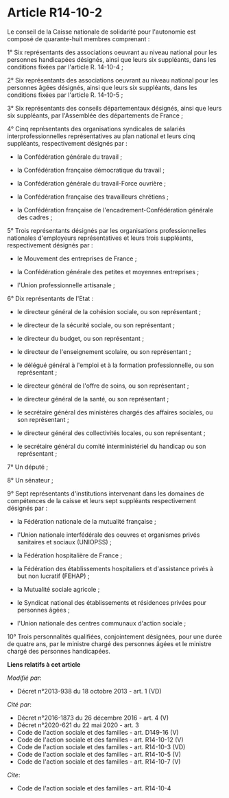 # Article R14-10-2

Le conseil de la Caisse nationale de solidarité pour l'autonomie est composé de quarante-huit membres comprenant : 

1° Six représentants des associations oeuvrant au niveau national pour les personnes handicapées désignés, ainsi que leurs
six suppléants, dans les conditions fixées par l'article R. 14-10-4 ; 

2° Six représentants des associations oeuvrant au niveau national pour les personnes âgées désignés, ainsi que leurs six
suppléants, dans les conditions fixées par l'article R. 14-10-5 ; 

3° Six représentants des conseils départementaux désignés, ainsi que leurs six suppléants, par l'Assemblée des départements
de France ; 

4° Cinq représentants des organisations syndicales de salariés interprofessionnelles représentatives au plan national et
leurs cinq suppléants, respectivement désignés par :

- la Confédération générale du travail ;

- la Confédération française démocratique du travail ;

- la Confédération générale du travail-Force ouvrière ;

- la Confédération française des travailleurs chrétiens ;

- la Confédération française de l'encadrement-Confédération générale des cadres ; 

5° Trois représentants désignés par les organisations professionnelles nationales d'employeurs représentatives et leurs trois
suppléants, respectivement désignés par :

- le Mouvement des entreprises de France ;

- la Confédération générale des petites et moyennes entreprises ;

- l'Union professionnelle artisanale ; 

6° Dix représentants de l'Etat :

- le directeur général de la cohésion sociale, ou son représentant ;

- le directeur de la sécurité sociale, ou son représentant ;

- le directeur du budget, ou son représentant ;

- le directeur de l'enseignement scolaire, ou son représentant ;

- le délégué général à l'emploi et à la formation professionnelle, ou son représentant ;

- le directeur général de l'offre de soins, ou son représentant ;

- le directeur général de la santé, ou son représentant ;

- le secrétaire général des ministères chargés des affaires sociales, ou son représentant ;

- le directeur général des collectivités locales, ou son représentant ;

- le secrétaire général du comité interministériel du handicap ou son représentant ; 

7° Un député ; 

8° Un sénateur ; 

9° Sept représentants d'institutions intervenant dans les domaines de compétences de la caisse et leurs sept suppléants
respectivement désignés par :

- la Fédération nationale de la mutualité française ;

- l'Union nationale interfédérale des oeuvres et organismes privés sanitaires et sociaux (UNIOPSS) ;

- la Fédération hospitalière de France ;

- la Fédération des établissements hospitaliers et d'assistance privés à but non lucratif (FEHAP) ;

- la Mutualité sociale agricole ;

- le Syndicat national des établissements et résidences privées pour personnes âgées ;

- l'Union nationale des centres communaux d'action sociale ; 

10° Trois personnalités qualifiées, conjointement désignées, pour une durée de quatre ans, par le ministre chargé des
personnes âgées et le ministre chargé des personnes handicapées.

**Liens relatifs à cet article**

_Modifié par_:

  - Décret n°2013-938 du 18 octobre 2013 - art. 1 (VD)

_Cité par_:

  - Décret n°2016-1873 du 26 décembre 2016 - art. 4 (V)
  - Décret n°2020-621 du 22 mai 2020 - art. 3
  - Code de l'action sociale et des familles - art. D149-16 (V)
  - Code de l'action sociale et des familles - art. R14-10-12 (V)
  - Code de l'action sociale et des familles - art. R14-10-3 (VD)
  - Code de l'action sociale et des familles - art. R14-10-5 (V)
  - Code de l'action sociale et des familles - art. R14-10-7 (V)

_Cite_:

  - Code de l'action sociale et des familles - art. R14-10-4
